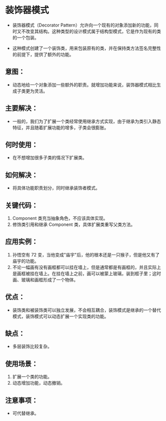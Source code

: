 # 装饰器模式
- 装饰器模式（Decorator Pattern）允许向一个现有的对象添加新的功能，同时又不改变其结构。这种类型的设计模式属于结构型模式，它是作为现有的类的一个包装。

- 这种模式创建了一个装饰类，用来包装原有的类，并在保持类方法签名完整性的前提下，提供了额外的功能。


## 意图：
- 动态地给一个对象添加一些额外的职责。就增加功能来说，装饰器模式相比生成子类更为灵活。

## 主要解决：
- 一般的，我们为了扩展一个类经常使用继承方式实现，由于继承为类引入静态特征，并且随着扩展功能的增多，子类会很膨胀。

## 何时使用：
- 在不想增加很多子类的情况下扩展类。

## 如何解决：
- 将具体功能职责划分，同时继承装饰者模式。

## 关键代码： 
1. Component 类充当抽象角色，不应该具体实现。
2. 修饰类引用和继承 Component 类，具体扩展类重写父类方法。

## 应用实例： 
1. 孙悟空有 72 变，当他变成"庙宇"后，他的根本还是一只猴子，但是他又有了庙宇的功能。 
2. 不论一幅画有没有画框都可以挂在墙上，但是通常都是有画框的，并且实际上是画框被挂在墙上。在挂在墙上之前，画可以被蒙上玻璃，装到框子里；这时画、玻璃和画框形成了一个物体。

## 优点：
- 装饰类和被装饰类可以独立发展，不会相互耦合，装饰模式是继承的一个替代模式，装饰模式可以动态扩展一个实现类的功能。

## 缺点：
- 多层装饰比较复杂。

## 使用场景： 
1. 扩展一个类的功能。 
2. 动态增加功能，动态撤销。

## 注意事项：
- 可代替继承。